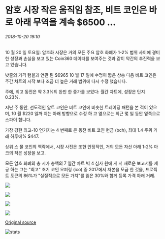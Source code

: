 # 암호 시장 작은 움직임 참조, 비트 코인은 바로 아래 무역을 계속 $6500 ...

###### 2018-10-20 19:10

10 월 20 일 토요일: 암호화 시장은 거의 모든 주요 암호 화폐가 1-2% 범위 사이에 경미한 성장과 손실을 보고 있는 Coin360 데이터를 보여주는 것과 같이 약간의 추진력을 보고 있습니다.

밧줄의 가격 텀블과 연관 된 $6965 10 월 17 일에 수명이 짧은 상승 다음 비트 코인은 주간 차트의 시작 보다 조금 더 높은 거래 범위에 다시 수정 했습니다.

주에, 최고 동전은 약 3.3%의 완만 한 증가를 보았다: 월간 차트에, 성장은 단지 0.23%.

지난 주 동안, 선도적인 알트 코인은 비트 코인에 비슷한 트레이딩 패턴을 본 적이 있으며, 10 월 $220 일까 지는 아래 방향으로 수정 하 고 옆으로는 최근 몇 일 동안 옆쪽으로 스파이 합니다.

가장 강한 최고-10 연기자는 4 번째로 큰 동전 비트 코인 현금 (bch), 최대 1.4 주위 거래 하루에% $447.

상위 스 물 코인의 맥락에서, 시장 사진은 또한 안정적인, 거의 모든 자산 아래 1-2% 마크의 작은 성장을 보고.

모든 암호 화폐의 총 시가 총액의 7 일간 차트 빅 4 심사 원에 게 서 새로운 보고서를 제공 하는 그는 "최고" 초기 코인 오퍼링 (ico) 중 2017에서 자본을 모금 한 것을, 프로젝트 토큰의 86%가 "실질적으로 모든 가치"를 잃은 30%와 함께 등록 가격 아래 거래.

![](https://s3.cointelegraph.com/storage/uploads/view/47f572bf14e1aa93b3818ef7aa1ac13e.png)

![](https://s3.cointelegraph.com/storage/uploads/view/ac8d62ccf48d0bb2f96ed77721a7cf3f.png)

![](https://s3.cointelegraph.com/storage/uploads/view/57159e9b1d037f62070d5b37085f50a0.png)

![](https://s3.cointelegraph.com/storage/uploads/view/a0a94e09f8a898c11d97d9fe9266eed8.png)

[Original source](https://cointelegraph.com/news/crypto-markets-see-little-movement-bitcoin-continues-to-trade-just-below-6-500)

![stats](https://c.statcounter.com/11760860/0/a89fa40b/1/ "stats")